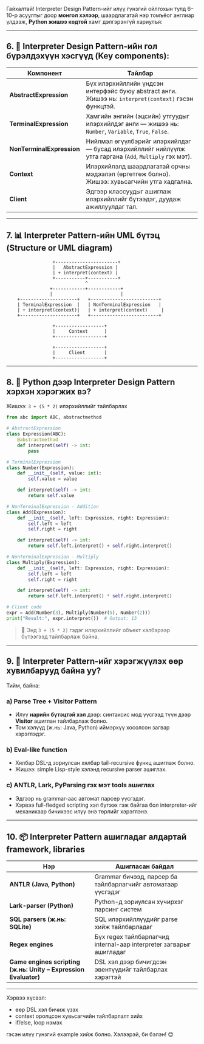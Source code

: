 Гайхалтай! Interpreter Design Pattern-ийг илүү гүнзгий ойлгохын тулд 6–10-р асуултыг доор **монгол хэлээр**, шаардлагатай нэр томъёог англиар үлдээж, **Python жишээ кодтой** хамт дэлгэрэнгүй хариулъя:

---

## 6. 🧱 **Interpreter Design Pattern-ийн гол бүрэлдэхүүн хэсгүүд (Key components):**

| Компонент | Тайлбар |
|-----------|---------|
| **AbstractExpression** | Бүх илэрхийллийн үндсэн интерфэйс буюу abstract анги. Жишээ нь: `interpret(context)` гэсэн функцтэй. |
| **TerminalExpression** | Хамгийн энгийн (эцсийн) утгуудыг илэрхийлдэг анги — жишээ нь: `Number`, `Variable`, `True`, `False`. |
| **NonTerminalExpression** | Нийлмэл өгүүлбэрийг илэрхийлдэг — бусад илэрхийллийг нийлүүлж утга гаргана (`Add`, `Multiply` гэх мэт). |
| **Context** | Илэрхийлэлд шаардлагатай орчны мэдээлэл (өргөтгөж болно). Жишээ: хувьсагчийн утга хадгална. |
| **Client** | Эдгээр классуудыг ашиглаж илэрхийллийг бүтээдэг, дуудаж ажиллуулдаг тал. |

---

## 7. 📊 **Interpreter Pattern-ийн UML бүтэц (Structure or UML diagram)**

```
                 +-----------------------+
                 |   AbstractExpression |
                 | + interpret(context) |
                 +-----------+-----------+
                             ^
                +------------+------------+
                |                         |
    +---------------------+   +-------------------------+
    | TerminalExpression  |   | NonTerminalExpression   |
    | + interpret(context)|   | + interpret(context)     |
    +---------------------+   +-------------------------+

                 +------------------+
                 |     Context      |
                 +------------------+

                 +------------------+
                 |     Client       |
                 +------------------+
```

---

## 8. 🐍 **Python дээр Interpreter Design Pattern хэрхэн хэрэгжих вэ?**

Жишээ: `3 + (5 * 2)` илэрхийллийг тайлбарлах

```python
from abc import ABC, abstractmethod

# AbstractExpression
class Expression(ABC):
    @abstractmethod
    def interpret(self) -> int:
        pass

# TerminalExpression
class Number(Expression):
    def __init__(self, value: int):
        self.value = value

    def interpret(self) -> int:
        return self.value

# NonTerminalExpression - Addition
class Add(Expression):
    def __init__(self, left: Expression, right: Expression):
        self.left = left
        self.right = right

    def interpret(self) -> int:
        return self.left.interpret() + self.right.interpret()

# NonTerminalExpression - Multiply
class Multiply(Expression):
    def __init__(self, left: Expression, right: Expression):
        self.left = left
        self.right = right

    def interpret(self) -> int:
        return self.left.interpret() * self.right.interpret()

# Client code
expr = Add(Number(3), Multiply(Number(5), Number(2)))
print("Result:", expr.interpret())  # Output: 13
```

> 📝 Энд `3 + (5 * 2)` гэдэг илэрхийллийг объект хэлбэрээр бүтээгээд тайлбарлаж байна.

---

## 9. 🔁 **Interpreter Pattern-ийг хэрэгжүүлэх өөр хувилбарууд байна уу?**

Тийм, байна:

### a) **Parse Tree + Visitor Pattern**
- Илүү **нарийн бүтэцтэй хэл** дээр: синтаксис мод үүсгээд түүн дээр **Visitor** ашиглан тайлбарлаж болно.
- Том хэлүүд (ж.нь: Java, Python) иймэрхүү хосолсон загвар хэрэглэдэг.

### b) **Eval-like function**
- Хялбар DSL-д зориулсан хялбар tail-recursive функц ашиглаж болно.
- Жишээ: simple Lisp-style хэлэнд recursive parser ашиглах.

### c) **ANTLR, Lark, PyParsing гэх мэт tools ашиглах**
- Эдгээр нь grammar-аас автомат парсер үүсгэдэг.
- Хэрвээ full-fledged scripting хэл бүтээх гэж байгаа бол interpreter-ийг механикаар бичихээс илүү энэ төрлийг хэрэглэнэ.

---

## 10. 📦 **Interpreter Pattern ашигладаг алдартай framework, libraries**

| Нэр | Ашигласан байдал |
|-----|-------------------|
| **ANTLR (Java, Python)** | Grammar бичээд, парсер ба тайлбарлагчийг автоматаар үүсгэдэг |
| **Lark-parser (Python)** | Python-д зориулсан хүчирхэг парсинг систем |
| **SQL parsers (ж.нь: SQLite)** | SQL илэрхийллүүдийг parse хийж тайлбарладаг |
| **Regex engines** | Бүх regex тайлбарлагчид internal-аар interpreter загварыг ашигладаг |
| **Game engines scripting (ж.нь: Unity – Expression Evaluator)** | DSL хэл дээр бичигдсэн эвентүүдийг тайлбарлах хэрэгтэй |

---

Хэрвээ хүсвэл:
- өөр DSL хэл бичиж үзэх
- context оролцсон хувьсагчийн тайлбарлалт хийх
- if/else, loop нэмэх

гэсэн илүү гүнзгий example хийж болно. Хэлээрэй, би бэлэн! 😊